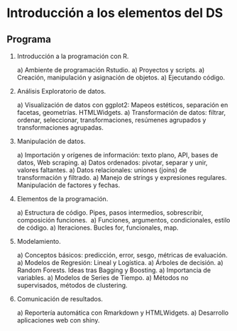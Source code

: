 # Introducción a los elementos del DS

## Programa

1. Introducción a la programación con R.

    a) Ambiente de programación Rstudio.
    a) Proyectos y scripts.
    a) Creación, manipulación y asignación de objetos.
    a) Ejecutando código.

1. Análisis Exploratorio de datos.

    a) Visualización de datos con ggplot2: Mapeos estéticos, separación en facetas, geometrías. HTMLWidgets.
    a) Transformación de datos: filtrar, ordenar, seleccionar, transformaciones, resúmenes agrupados y transformaciones agrupadas.
    
1. Manipulación de datos.

    a) Importación y orígenes de información: texto plano, API, bases de datos, Web scraping.
    a) Datos ordenados: pivotar, separar y unir, valores faltantes.
    a) Datos relacionales: uniones (joins) de transformación y filtrado.
    a) Manejo de strings y expresiones regulares. Manipulación de factores y fechas.

1. Elementos de la programación.

    a) Estructura de código. Pipes, pasos intermedios, sobrescribir, composición funciones. 
    a) Funciones, argumentos, condicionales, estilo de código.
    a) Iteraciones. Bucles for, funcionales, map.

1. Modelamiento.

    a) Conceptos básicos: predicción, error, sesgo, métricas de evaluación.
    a) Modelos de Regresión: Lineal y Logística.
    a) Árboles de decisión.
    a) Random Forests. Ideas tras Bagging y Boosting.
    a) Importancia de variables.
    a) Modelos de Series de Tiempo.
    a) Métodos no supervisados, métodos de clustering.

1. Comunicación de resultados.

    a) Reportería automática con Rmarkdown y HTMLWidgets.
    a) Desarrollo aplicaciones web con shiny.
